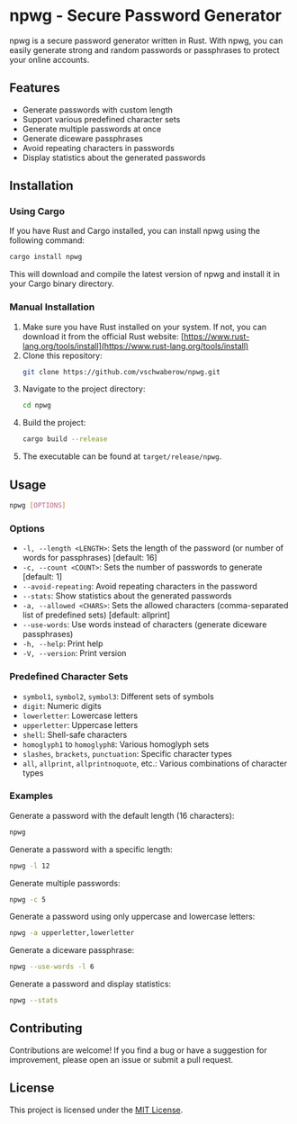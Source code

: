 # npwg - Secure Password Generator

npwg is a secure password generator written in Rust. With npwg, you can easily generate strong and random passwords or passphrases to protect your online accounts.

## Features

- Generate passwords with custom length
- Support various predefined character sets
- Generate multiple passwords at once
- Generate diceware passphrases
- Avoid repeating characters in passwords
- Display statistics about the generated passwords

## Installation

### Using Cargo

If you have Rust and Cargo installed, you can install npwg using the following command:

```sh
cargo install npwg
```

This will download and compile the latest version of npwg and install it in your Cargo binary directory.

### Manual Installation

1. Make sure you have Rust installed on your system. If not, you can download it from the official Rust website: [https://www.rust-lang.org/tools/install](https://www.rust-lang.org/tools/install)
2. Clone this repository:
   ```sh
   git clone https://github.com/vschwaberow/npwg.git
   ```
3. Navigate to the project directory:
   ```sh
   cd npwg
   ```
4. Build the project:
   ```sh
   cargo build --release
   ```
5. The executable can be found at `target/release/npwg`.

## Usage

```sh
npwg [OPTIONS]
```

### Options

- `-l, --length <LENGTH>`: Sets the length of the password (or number of words for passphrases) [default: 16]
- `-c, --count <COUNT>`: Sets the number of passwords to generate [default: 1]
- `--avoid-repeating`: Avoid repeating characters in the password
- `--stats`: Show statistics about the generated passwords
- `-a, --allowed <CHARS>`: Sets the allowed characters (comma-separated list of predefined sets) [default: allprint]
- `--use-words`: Use words instead of characters (generate diceware passphrases)
- `-h, --help`: Print help
- `-V, --version`: Print version

### Predefined Character Sets

- `symbol1`, `symbol2`, `symbol3`: Different sets of symbols
- `digit`: Numeric digits
- `lowerletter`: Lowercase letters
- `upperletter`: Uppercase letters
- `shell`: Shell-safe characters
- `homoglyph1` to `homoglyph8`: Various homoglyph sets
- `slashes`, `brackets`, `punctuation`: Specific character types
- `all`, `allprint`, `allprintnoquote`, etc.: Various combinations of character types

### Examples

Generate a password with the default length (16 characters):
```sh
npwg
```

Generate a password with a specific length:
```sh
npwg -l 12
```

Generate multiple passwords:
```sh
npwg -c 5
```

Generate a password using only uppercase and lowercase letters:
```sh
npwg -a upperletter,lowerletter
```

Generate a diceware passphrase:
```sh
npwg --use-words -l 6
```

Generate a password and display statistics:
```sh
npwg --stats
```

## Contributing

Contributions are welcome! If you find a bug or have a suggestion for improvement, please open an issue or submit a pull request.

## License

This project is licensed under the [MIT License](LICENSE).